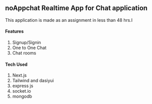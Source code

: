 ## noAppchat Realtime App for Chat application

This application is made as an assignment in less than 48 hrs.I

#### Features

1. Signup/Signin
2. One to One Chat
3. Chat rooms

#### Tech Used

1. Next.js
2. Tailwind and dasiyui
3. express js
4. socket.io
5. mongodb
